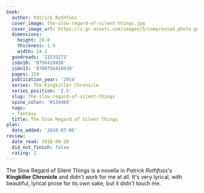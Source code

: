 ```yaml
---
book:
  author: Patrick Rothfuss
  cover_image: the-slow-regard-of-silent-things.jpg
  cover_image_url: https://i.gr-assets.com/images/S/compressed.photo.goodreads.com/books/1398466695l/21535271._SX98_.jpg
  dimensions:
    height: 24.0
    thickness: 1.9
    width: 14.1
  goodreads: '21535271'
  isbn10: '0756410436'
  isbn13: '9780756410438'
  pages: 159
  publication_year: '2014'
  series: The Kingkiller Chronicle
  series_position: '2.5'
  slug: the-slow-regard-of-silent-things
  spine_color: '#134d69'
  tags:
  - fantasy
  title: The Slow Regard of Silent Things
plan:
  date_added: '2016-07-05'
review:
  date_read: 2018-09-28
  did_not_finish: false
  rating: 2
---
```


The Slow Regard of Silent Things is a novella in *Patrick Rothfuss*'s **Kingkiller Chronicle** and didn't work for me at all. It's very lyrical, with beautiful, lyrical prose for its own sake, but it didn't touch me.
